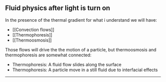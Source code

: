 ## Fluid physics after light is turn on

In the presence of the thermal gradient for what i understand we will have: 

- [[Convection flows]]
- [[Thermophoresis]]
- [[Thermoosmosis]]

Those flows will drive the the motion of a particle, but thermoosmosis and thermophoresis are somewhat connected:

- Thermophoresis: A fluid flow slides along the surface
- Thermophoresis: A particle move in a still fluid due to interfacial effects
---

